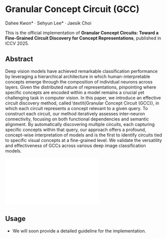 # Granular Concept Circuit (GCC)

Dahee Kwon* · Sehyun Lee* · Jaesik Choi

This is the official implementation of **Granular Concept Circuits: Toward a Fine-Grained Circuit Discovery for Concept Representations**, published in ICCV 2025.

## Abstract
Deep vision models have achieved remarkable classification performance by leveraging a hierarchical architecture in which human-interpretable concepts emerge through the composition of individual neurons across layers. Given the distributed nature of representations, pinpointing where specific concepts are encoded within a model remains a crucial yet challenging task in computer vision. In this paper, we introduce an effective circuit discovery method, called \textit{Granular Concept Circuit (GCC)}, in which each circuit represents a concept relevant to a given query. To construct each circuit, our method iteratively assesses inter-neuron connectivity, focusing on both functional dependencies and semantic alignment. By automatically discovering multiple circuits, each capturing specific concepts within that query, our approach offers a profound, concept-wise interpretation of models and is the first to identify circuits tied to specific visual concepts at a fine-grained level. We validate the versatility and effectiveness of GCCs across various deep image classification models.

![image](./GCC-main.pdf)

 ## Usage  
- We will soon provide a detailed guideline for the implementation.  
